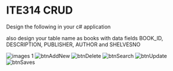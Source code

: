 # ITE314 CRUD

Design the following in your c# application 

also design your table name as books with data fields BOOK_ID, DESCRIPTION, PUBLISHER, AUTHOR and SHELVESNO

![images 1](https://user-images.githubusercontent.com/114978074/197328492-65a3446b-9bca-4e21-a35e-be0545230b8b.png)
![btnAddNew](https://user-images.githubusercontent.com/114978074/197328502-b7b28b7f-0c83-476c-9f1b-d6d0a98adcd7.png)
![btnDelete](https://user-images.githubusercontent.com/114978074/197328507-0395dd93-8818-4125-9a5b-51a32f0c5fe5.png)
![btnSearch](https://user-images.githubusercontent.com/114978074/197328516-5cef1006-f1c8-4e85-8eaf-9bc554bb1e0a.png)
![btnUpdate](https://user-images.githubusercontent.com/114978074/197328521-921ac21f-3079-48d1-a472-e45d8ce430c4.png)
![btnSaves](https://user-images.githubusercontent.com/114978074/197328536-2a25c6ec-ba18-4669-a375-fa6b97bcde71.png)

